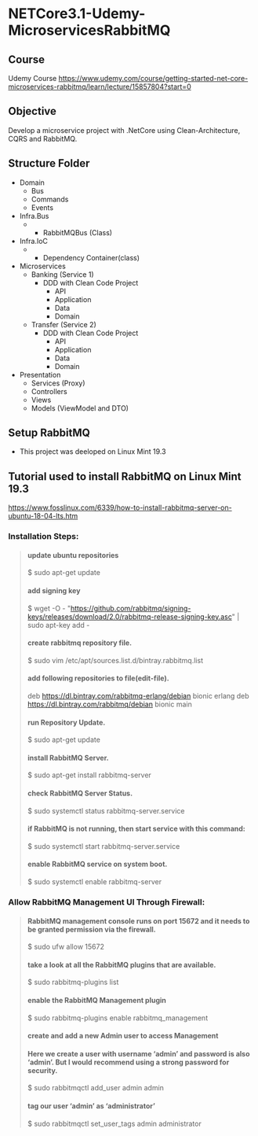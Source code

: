 # NETCore3.1-Udemy-MicroservicesRabbitMQ

## Course
Udemy Course
https://www.udemy.com/course/getting-started-net-core-microservices-rabbitmq/learn/lecture/15857804?start=0

## Objective
Develop a microservice project with .NetCore using Clean-Architecture, CQRS and RabbitMQ.


## Structure Folder
- Domain
  - Bus
  - Commands
  - Events  
- Infra.Bus
  - * RabbitMQBus (Class)
- Infra.IoC
  - * Dependency Container(class)
- Microservices
  - Banking (Service 1)
    - DDD with Clean Code Project
      - API
      - Application
      - Data
      - Domain
  - Transfer (Service 2)
    - DDD with Clean Code Project
      - API
      - Application
      - Data
      - Domain
- Presentation
  - Services (Proxy)
  - Controllers
  - Views
  - Models (ViewModel and DTO)
  
  
  
## Setup RabbitMQ
* This project was deeloped on Linux Mint 19.3

## Tutorial used to install RabbitMQ on Linux Mint 19.3
https://www.fosslinux.com/6339/how-to-install-rabbitmq-server-on-ubuntu-18-04-lts.htm

### Installation Steps:

> #### update ubuntu repositories
> $ sudo apt-get update
> #### add signing key
> $ wget -O - "https://github.com/rabbitmq/signing-keys/releases/download/2.0/rabbitmq-release-signing-key.asc" | sudo apt-key add -
> #### create rabbitmq repository file.
> $ sudo vim /etc/apt/sources.list.d/bintray.rabbitmq.list
> #### add following repositories to file(edit-file).
> deb https://dl.bintray.com/rabbitmq-erlang/debian bionic erlang
> deb https://dl.bintray.com/rabbitmq/debian bionic main
> #### run Repository Update.
> $ sudo apt-get update
> #### install RabbitMQ Server.
> $ sudo apt-get install rabbitmq-server
> #### check RabbitMQ Server Status.
> $ sudo systemctl status rabbitmq-server.service
> #### if RabbitMQ is not running, then start service with this command:
> $ sudo systemctl start rabbitmq-server.service
> #### enable RabbitMQ service on system boot.
> $ sudo systemctl enable rabbitmq-server


### Allow RabbitMQ Management UI Through Firewall:

> #### RabbitMQ management console runs on port 15672 and it needs to be granted permission via the firewall.
> $ sudo ufw allow 15672
> #### take a look at all the RabbitMQ plugins that are available.
> $ sudo rabbitmq-plugins list
> #### enable the RabbitMQ Management plugin
> $ sudo rabbitmq-plugins enable rabbitmq_management
> #### create and add a new Admin user to access Management 
> #### Here we create a user with username ‘admin’ and password is also ‘admin’. But I would recommend using a strong password for security.
> $ sudo rabbitmqctl add_user admin admin
> #### tag our user ‘admin’ as ‘administrator’
> $ sudo  rabbitmqctl set_user_tags admin administrator
